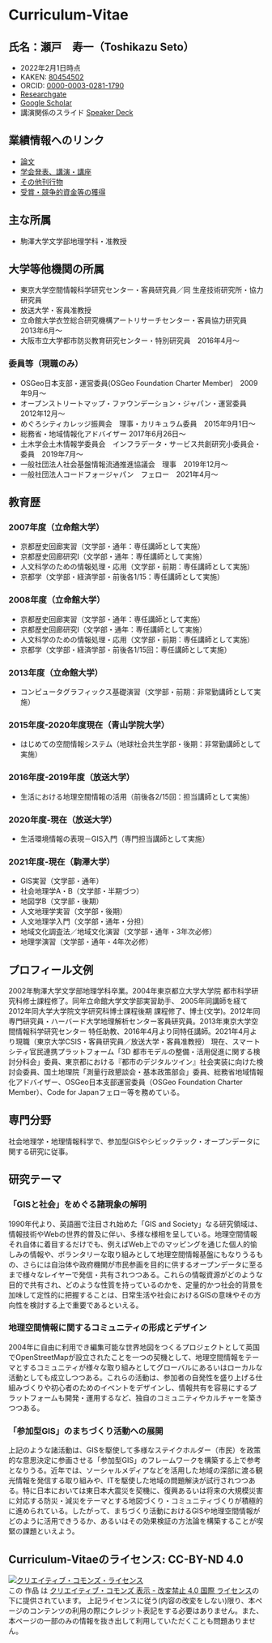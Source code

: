 # Curriculum-Vitae
## 氏名：瀬戸　寿一（Toshikazu Seto）
* 2022年2月1日時点
* KAKEN: [80454502](https://nrid.nii.ac.jp/ja/nrid/1000080454502/)
* ORCID: [0000-0003-0281-1790](https://orcid.org/0000-0003-0281-1790)
* [Researchgate](https://www.researchgate.net/profile/Toshikazu_Seto)
* [Google Scholar](https://scholar.google.com/citations?user=UgfWHA4AAAAJ)
* 講演関係のスライド [Speaker Deck](https://speakerdeck.com/tosseto)

## 業績情報へのリンク
* [論文](https://github.com/tosseto/Curriculum-Vitae/blob/master/Article.md)
* [学会発表、講演・講座](https://github.com/tosseto/Curriculum-Vitae/blob/master/Presentation.md)
* [その他刊行物](https://github.com/tosseto/Curriculum-Vitae/blob/master/Others.md)
* [受賞・競争的資金等の獲得](https://github.com/tosseto/Curriculum-Vitae/blob/master/Prizes_Funds.md)

## 主な所属
* 駒澤大学文学部地理学科・准教授

## 大学等他機関の所属
* 東京大学空間情報科学研究センター・客員研究員／同 生産技術研究所・協力研究員
* 放送大学・客員准教授
* 立命館大学衣笠総合研究機構アートリサーチセンター・客員協力研究員　2013年6月〜
* 大阪市立大学都市防災教育研究センター・特別研究員　2016年4月〜

### 委員等（現職のみ）
*	OSGeo日本支部・運営委員(OSGeo Foundation Charter Member)　2009年9月〜
*	オープンストリートマップ・ファウンデーション・ジャパン・運営委員　2012年12月〜
* めぐろシティカレッジ振興会　理事・カリキュラム委員　2015年9月1日〜
*	総務省・地域情報化アドバイザー 2017年6月26日〜
*	土木学会土木情報学委員会　インフラデータ・サービス共創研究小委員会・委員　2019年7月〜
* 一般社団法人社会基盤情報流通推進協議会　理事　2019年12月〜
* 一般社団法人コードフォージャパン　フェロー　2021年4月〜

## 教育歴
### 2007年度（立命館大学）
 - 京都歴史回廊実習（文学部・通年：専任講師として実施）
 - 京都歴史回廊研究I（文学部・通年：専任講師として実施）
 - 人文科学のための情報処理・応用（文学部・前期：専任講師として実施）
 - 京都学（文学部・経済学部・前後各1/15：専任講師として実施）
### 2008年度（立命館大学）
 - 京都歴史回廊実習（文学部・通年：専任講師として実施）
 - 京都歴史回廊研究I（文学部・通年：専任講師として実施）
 - 人文科学のための情報処理・応用（文学部・前期：専任講師として実施）
 - 京都学（文学部・経済学部・前後各1/15回：専任講師として実施）
### 2013年度（立命館大学）
 - コンピュータグラフィックス基礎演習（文学部・前期：非常勤講師として実施）
### 2015年度-2020年度現在（青山学院大学）
 - はじめての空間情報システム（地球社会共生学部・後期：非常勤講師として実施）
### 2016年度-2019年度（放送大学）
 - 生活における地理空間情報の活用（前後各2/15回：担当講師として実施）
### 2020年度-現在（放送大学）
 - 生活環境情報の表現－GIS入門（専門担当講師として実施）
### 2021年度-現在（駒澤大学）
 - GIS実習（文学部・通年）
 - 社会地理学A・B（文学部・半期づつ）
 - 地図学B（文学部・後期）
 - 人文地理学実習（文学部・後期）
 - 人文地理学入門（文学部・通年・分担）
 - 地域文化調査法／地域文化演習（文学部・通年・3年次必修）
 - 地理学演習（文学部・通年・4年次必修）

## プロフィール文例
 2002年駒澤大学文学部地理学科卒業。2004年東京都立大学大学院 都市科学研究科修士課程修了。同年立命館大学文学部実習助手、 2005年同講師を経て2012年同大学大学院文学研究科博士課程後期 課程修了、博士(文学)。2012年同専門研究員・ハーバード大学地理解析センター客員研究員。2013年東京大学空間情報科学研究センター 特任助教、2016年4月より同特任講師。2021年4月より現職（東京大学CSIS・客員研究員／放送大学・客員准教授）
 現在、スマートシティ官⺠連携プラットフォーム「3D 都市モデルの整備・活用促進に関する検討分科会」委員、東京都における『都市のデジタルツイン』社会実装に向けた検討会委員、国土地理院「測量行政懇談会・基本政策部会」委員、総務省地域情報化アドバイザー、OSGeo日本支部運営委員（OSGeo Foundation Charter Member）、Code for Japanフェロー等を務めている。

## 専門分野
社会地理学・地理情報科学で、参加型GISやシビックテック・オープンデータに関する研究に従事。

## 研究テーマ
### 「GISと社会」をめぐる諸現象の解明
1990年代より、英語圏で注目され始めた「GIS and Society」なる研究領域は、情報技術やWebの世界的普及に伴い、多様な様相を呈している。地理空間情報それ自体に着目するだけでも、例えばWeb上でのマッピングを通じた個人的愉しみの情報や、ボランタリーな取り組みとして地理空間情報基盤にもなりうるもの、さらには自治体や政府機関が市民参画を目的に供するオープンデータに至るまで様々なレイヤーで発信・共有されつつある。これらの情報資源がどのような目的で共有され、どのような性質を持っているのかを、定量的かつ社会的背景を加味して定性的に把握することは、日常生活や社会におけるGISの意味やその方向性を検討する上で重要であるといえる。

### 地理空間情報に関するコミュニティの形成とデザイン
2004年に自由に利用でき編集可能な世界地図をつくるプロジェクトとして英国でOpenStreetMapが設立されたことを一つの契機として、地理空間情報をテーマとするコミュニティが様々な取り組みとしてグローバルにあるいはローカルな活動としても成立しつつある。これらの活動は、参加者の自発性を盛り上げる仕組みづくりや初心者のためのイベントをデザインし、情報共有を容易にするプラットフォームも開発・運用するなど、独自のコミュニティやカルチャーを築きつつある。

### 「参加型GIS」のまちづくり活動への展開
上記のような諸活動は、GISを駆使して多様なステイクホルダー（市民）を政策的な意思決定に参画させる「参加型GIS」のフレームワークを構築する上で参考となりうる。近年では、ソーシャルメディアなどを活用した地域の深部に渡る観光情報を発信する取り組みや、ITを駆使した地域の問題解決が試行されつつある。特に日本においては東日本大震災を契機に、復興あるいは将来の大規模災害に対応する防災・減災をテーマとする地図づくり・コミュニティづくりが積極的に進められている。したがって、まちづくり活動におけるGISや地理空間情報がどのように活用できうるか、あるいはその効果検証の方法論を構築することが喫緊の課題といえよう。 

## Curriculum-Vitaeのライセンス: CC-BY-ND 4.0

<a rel="license" href="http://creativecommons.org/licenses/by-nd/4.0/"><img alt="クリエイティブ・コモンズ・ライセンス" style="border-width:0" src="https://i.creativecommons.org/l/by-nd/4.0/88x31.png" /></a><br />この 作品 は <a rel="license" href="http://creativecommons.org/licenses/by-nd/4.0/">クリエイティブ・コモンズ 表示 - 改変禁止 4.0 国際 ライセンス</a>の下に提供されています。
上記ライセンスに従う(内容の改変をしない)限り、本ページのコンテンツの利用の際にクレジット表記をする必要はありません。また、本ページの一部のみの情報を抜き出して利用していただくことも問題ありません。
